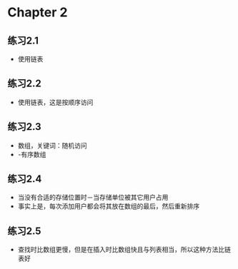 # Chapter 2

## 练习2.1

- 使用链表

## 练习2.2

- 使用链表，这是按顺序访问

## 练习2.3

- 数组，关键词：随机访问
- -有序数组

## 练习2.4

- 当没有合适的存储位置时－当存储单位被其它用户占用
- 事实上是，每次添加用户都会将其放在数组的最后，然后重新排序

## 练习2.5

- 查找时比数组更慢，但是在插入时比数组快且与列表相当，所以这种方法比链表好
